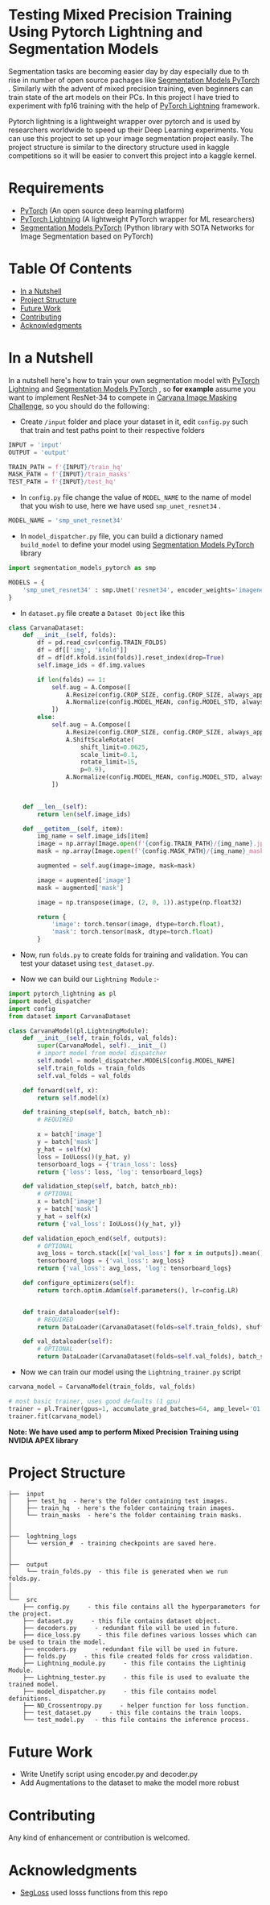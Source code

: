 # Testing Mixed Precision Training Using Pytorch Lightning and Segmentation Models

Segmentation tasks are becoming easier day by day especially due to th rise in number of open source pachages like [Segmentation Models PyTorch](https://github.com/qubvel/segmentation_models.pytorch) . Similarly with the advent of mixed precision training, even beginners can train state of the art models on their PCs. In this project I have tried to experiment with fp16 training with the help of [PyTorch Lightning](https://github.com/PytorchLightning/pytorch-lightning) framework.

Pytorch lightning is a lightweight wrapper over pytorch and is used by researchers worldwide to speed up their Deep Learning experiments. You can use this project to set up your image segmentation project easily. The project structure is similar to the directory structure used in kaggle competitions so it will be easier to convert this project into a kaggle kernel.

# Requirements
- [PyTorch](https://pytorch.org/) (An open source deep learning platform)
- [PyTorch Lightning](https://github.com/PytorchLightning/pytorch-lightning) (A lightweight PyTorch wrapper for ML researchers)
- [Segmentation Models PyTorch](https://github.com/qubvel/segmentation_models.pytorch) (Python library with SOTA Networks for Image
Segmentation based on PyTorch)

# Table Of Contents
-  [In a Nutshell](#in-a-nutshell)
-  [Project Structure](#project-structure)
-  [Future Work](#future-work)
-  [Contributing](#contributing)
-  [Acknowledgments](#acknowledgments)

# In a Nutshell   
In a nutshell here's how to train your own segmentation model with [PyTorch Lightning](https://github.com/PytorchLightning/pytorch-lightning) and [Segmentation Models PyTorch](https://github.com/qubvel/segmentation_models.pytorch) , so **for example** assume you want to implement ResNet-34 to compete in [Carvana Image Masking Challenge](https://www.kaggle.com/c/carvana-image-masking-challenge/overview), so you should do the following:

- Create `/input` folder and place your dataset in it, edit `config.py` such that train and test paths point to their respective folders

```python
INPUT = 'input'
OUTPUT = 'output'

TRAIN_PATH = f'{INPUT}/train_hq'
MASK_PATH = f'{INPUT}/train_masks'
TEST_PATH = f'{INPUT}/test_hq'
```

- In `config.py`  file change the value of `MODEL_NAME` to the name of model that you wish to use, here we have used `smp_unet_resnet34` .

```python
MODEL_NAME = 'smp_unet_resnet34'
``` 
- In `model_dispatcher.py` file, you can build a dictionary named `build_model` to define your model using [Segmentation Models PyTorch](https://github.com/qubvel/segmentation_models.pytorch) library
```python
import segmentation_models_pytorch as smp

MODELS = {
    'smp_unet_resnet34' : smp.Unet('resnet34', encoder_weights='imagenet', classes=config.CLASSES, activation='softmax'),
}
```

- In `dataset.py` file create a `Dataset Object` like this

```python
class CarvanaDataset:
    def __init__(self, folds):
        df = pd.read_csv(config.TRAIN_FOLDS)
        df = df[['img', 'kfold']]
        df = df[df.kfold.isin(folds)].reset_index(drop=True)
        self.image_ids = df.img.values

        if len(folds) == 1:
            self.aug = A.Compose([
                A.Resize(config.CROP_SIZE, config.CROP_SIZE, always_apply=True),
                A.Normalize(config.MODEL_MEAN, config.MODEL_STD, always_apply=True)
            ])
        else:
            self.aug = A.Compose([
                A.Resize(config.CROP_SIZE, config.CROP_SIZE, always_apply=True),
                A.ShiftScaleRotate(
                    shift_limit=0.0625,
                    scale_limit=0.1,
                    rotate_limit=15,
                    p=0.9),
                A.Normalize(config.MODEL_MEAN, config.MODEL_STD, always_apply=True)
            ])
        

    def __len__(self):
        return len(self.image_ids)

    def __getitem__(self, item):
        img_name = self.image_ids[item]
        image = np.array(Image.open(f'{config.TRAIN_PATH}/{img_name}.jpg'))
        mask = np.array(Image.open(f'{config.MASK_PATH}/{img_name}_mask.gif'))

        augmented = self.aug(image=image, mask=mask)

        image = augmented['image']
        mask = augmented['mask']

        image = np.transpose(image, (2, 0, 1)).astype(np.float32)

        return {
            'image': torch.tensor(image, dtype=torch.float),
            'mask': torch.tensor(mask, dtype=torch.float)
        }


```

- Now, run `folds.py` to create folds for training and validation. You can test your dataset using `test_dataset.py`.


- Now we can build our `Lightning Module` :- 
```python
import pytorch_lightning as pl
import model_dispatcher
import config
from dataset import CarvanaDataset

class CarvanaModel(pl.LightningModule):
    def __init__(self, train_folds, val_folds):
        super(CarvanaModel, self).__init__()
        # import model from model dispatcher
        self.model = model_dispatcher.MODELS[config.MODEL_NAME]
        self.train_folds = train_folds
        self.val_folds = val_folds

    def forward(self, x):
        return self.model(x)

    def training_step(self, batch, batch_nb):
        # REQUIRED

        x = batch['image']
        y = batch['mask']
        y_hat = self(x)
        loss = IoULoss()(y_hat, y)
        tensorboard_logs = {'train_loss': loss}
        return {'loss': loss, 'log': tensorboard_logs}

    def validation_step(self, batch, batch_nb):
        # OPTIONAL
        x = batch['image']
        y = batch['mask']
        y_hat = self(x)
        return {'val_loss': IoULoss()(y_hat, y)}

    def validation_epoch_end(self, outputs):
        # OPTIONAL
        avg_loss = torch.stack([x['val_loss'] for x in outputs]).mean()
        tensorboard_logs = {'val_loss': avg_loss}
        return {'val_loss': avg_loss, 'log': tensorboard_logs}

    def configure_optimizers(self):
        return torch.optim.Adam(self.parameters(), lr=config.LR)


    def train_dataloader(self):
        # REQUIRED
        return DataLoader(CarvanaDataset(folds=self.train_folds), shuffle=True, batch_size=config.TRAIN_BATCH_SIZE)

    def val_dataloader(self):
        # OPTIONAL
        return DataLoader(CarvanaDataset(folds=self.val_folds), batch_size=config.VAL_BATCH_SIZE)
```

- Now we can train our model using the `Lightning_trainer.py` script

```python
carvana_model = CarvanaModel(train_folds, val_folds)

# most basic trainer, uses good defaults (1 gpu)
trainer = pl.Trainer(gpus=1, accumulate_grad_batches=64, amp_level='O1', precision=16, profiler=True, max_epochs=config.EPOCHS)
trainer.fit(carvana_model)

```

**Note: We have used amp to perform Mixed Precision Training using NVIDIA APEX library**


# Project Structure
```
├──  input
│    ├── test_hq  - here's the folder containing test images.
│    ├── train_hq  - here's the folder containing train images.
│    └── train_masks  - here's the folder containing train masks.
│
│
├──  loghtning_logs  
│    └── version_#  - training checkpoints are saved here.
│ 
│
├──  output  
│    └── train_folds.py  - this file is generated when we run folds.py.
│    
│
└──  src
    ├── config.py     - this file contains all the hyperparameters for the project.
    ├── dataset.py     - this file contains dataset object.
    ├── decoders.py     - redundant file will be used in future.
    ├── dice_loss.py     - this file defines various losses which can be used to train the model.
    ├── encoders.py     - redundant file will be used in future.
    ├── folds.py     - this file created folds for cross validation.
    ├── Lightning_module.py     - this file contains the Lightinig Module.
    ├── Lightning_tester.py     - this file is used to evaluate the trained model.
    ├── model_dispatcher.py     - this file contains model definitions.
    ├── ND_Crossentropy.py     - helper function for loss function.
    ├── test_dataset.py     - this file contains the train loops.
    └── test_model.py   - this file contains the inference process.

```


# Future Work
- Write Unetify script using encoder.py and decoder.py
- Add Augmentations to the dataset to make the model more robust

# Contributing
Any kind of enhancement or contribution is welcomed.


# Acknowledgments

- [SegLoss](https://github.com/JunMa11/SegLoss) used losss functions from this repo





